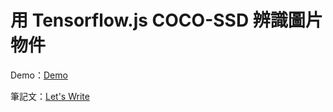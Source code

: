 # 用 Tensorflow.js COCO-SSD 辨識圖片物件

Demo：[Demo](https://letswritetw.github.io/coco-ssd/)

筆記文：[Let's Write](https://www.letswrite.tw/coco-ssd/)
